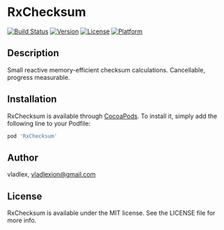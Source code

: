 # RxChecksum
[![Build Status](https://app.bitrise.io/app/1953dc60facda3c3/status.svg?token=IG1teqh8CSz-jQKliLVQLA&branch=master)](https://app.bitrise.io/app/1953dc60facda3c3)
[![Version](https://img.shields.io/cocoapods/v/RxChecksum.svg?style=flat)](https://cocoapods.org/pods/RxChecksum)
[![License](https://img.shields.io/cocoapods/l/RxChecksum.svg?style=flat)](https://cocoapods.org/pods/RxChecksum)
[![Platform](https://img.shields.io/cocoapods/p/RxChecksum.svg?style=flat)](https://cocoapods.org/pods/RxChecksum)

## Description
Small reactive memory-efficient checksum calculations. Cancellable, progress measurable.

## Installation

RxChecksum is available through [CocoaPods](https://cocoapods.org). To install
it, simply add the following line to your Podfile:

```ruby
pod 'RxChecksum'
```

## Author

vladlex, vladlexion@gmail.com

## License

RxChecksum is available under the MIT license. See the LICENSE file for more info.
